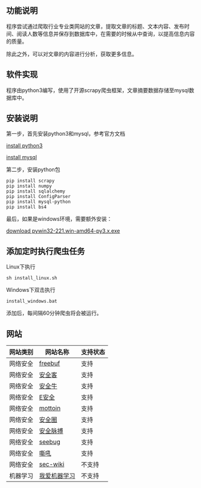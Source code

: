 ## 功能说明

程序尝试通过爬取行业专业类网站的文章，提取文章的标题、文本内容、发布时间、阅读人数等信息并保存到数据库中，在需要的时候从中查询，以提高信息内容的质量。

除此之外，可以对文章的内容进行分析，获取更多信息。

## 软件实现

程序由python3编写，使用了开源scrapy爬虫框架，文章摘要数据存储至mysql数据库中。

## 安装说明

第一步，首先安装python3和mysql，参考官方文档

[install python3](https://www.python.org/downloads/)

[install mysql](https://www.mysql.com/downloads/)

第二步，安装python包

    pip install scrapy
    pip install numpy
    pip install sqlalchemy
    pip install ConfigParser
    pip install mysql-python
    pip install bs4

最后，如果是windows环境，需要额外安装：

[download pywin32-221.win-amd64-py3.x.exe](https://sourceforge.net/projects/pywin32/files/pywin32/Build%20221/)

## 添加定时执行爬虫任务

Linux下执行

    sh install_linux.sh

Windows下双击执行

    install_windows.bat

添加后，每间隔60分钟爬虫将会被运行。

## 网站

网站类别 |网站名称 | 支持状态
---|---|---
网络安全 | [freebuf](http://www.freebuf.com) | 支持
网络安全 | [安全客](http://bobao.360.cn/) | 支持
网络安全 | [安全牛](http://www.aqniu.com) | 支持
网络安全 | [E安全](https://www.easyaq.com/) | 支持
网络安全 | [mottoin](http://www.mottoin.com/) | 支持
网络安全 | [安全圈](https://www.sec-un.org/) | 支持
网络安全 | [安全脉搏](https://www.secpulse.com/) | 支持
网络安全 | [seebug](https://paper.seebug.org/) | 支持
网络安全 | [嘶吼](http://www.4hou.com) | 支持
网络安全 | [sec-wiki](https://www.sec-wiki.com) | 不支持
机器学习 | [我爱机器学习](http://www.52ml.net/) | 不支持



